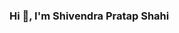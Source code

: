 ### Hi 👋, I'm Shivendra Pratap Shahi

<!--
Data Analyst | Aspiring Data Scientist | Machine Learning Enthusiast

Here are some ideas to get you started:

- 🔭 I’m currently working on multiple machine learning projects 
- 🌱 I’m currently learning  Machine Learning , Deep Learning, computer vision, NLP etc...
- 👯 I’m looking to collaborate on different machine learning projects
- 🤔 My projects are available at https://github.com/Shivendraau
- 💬 Ask me about SQL, Python, Data Analytics, Data Visualization, Machine Learning
- 📫 How to reach me: shivendraau@gmail.com
- 
